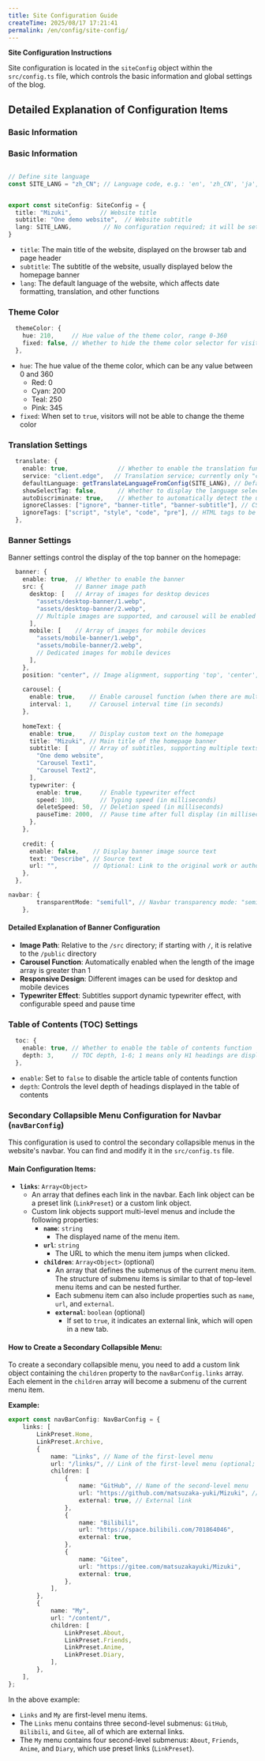 ```yaml
---
title: Site Configuration Guide
createTime: 2025/08/17 17:21:41
permalink: /en/config/site-config/
---
```



**Site Configuration Instructions**

Site configuration is located in the `siteConfig` object within the `src/config.ts` file, which controls the basic information and global settings of the blog.

## Detailed Explanation of Configuration Items

### Basic Information

### Basic Information

```typescript

// Define site language
const SITE_LANG = "zh_CN"; // Language code, e.g.: 'en', 'zh_CN', 'ja', etc.


export const siteConfig: SiteConfig = {
  title: "Mizuki",        // Website title
  subtitle: "One demo website",  // Website subtitle
  lang: SITE_LANG,         // No configuration required; it will be set automatically based on SITE_LANG
}
```

- `title`: The main title of the website, displayed on the browser tab and page header
- `subtitle`: The subtitle of the website, usually displayed below the homepage banner
- `lang`: The default language of the website, which affects date formatting, translation, and other functions

### Theme Color

```typescript
  themeColor: {
    hue: 210,     // Hue value of the theme color, range 0-360
    fixed: false, // Whether to hide the theme color selector for visitors
  },
```

- `hue`: The hue value of the theme color, which can be any value between 0 and 360
  - Red: 0
  - Cyan: 200
  - Teal: 250
  - Pink: 345
- `fixed`: When set to `true`, visitors will not be able to change the theme color

### Translation Settings

```typescript
  translate: {
    enable: true,              // Whether to enable the translation function
    service: "client.edge",   // Translation service; currently only "client.edge" is supported
    defaultLanguage: getTranslateLanguageFromConfig(SITE_LANG), // Default translation language
    showSelectTag: false,      // Whether to display the language selection dropdown menu
    autoDiscriminate: true,    // Whether to automatically detect the user's language
    ignoreClasses: ["ignore", "banner-title", "banner-subtitle"], // CSS class names to be ignored during translation
    ignoreTags: ["script", "style", "code", "pre"], // HTML tags to be ignored during translation
  },
```

### Banner Settings

Banner settings control the display of the top banner on the homepage:

```typescript
  banner: {
    enable: true,  // Whether to enable the banner
    src: {         // Banner image path
      desktop: [   // Array of images for desktop devices
        "assets/desktop-banner/1.webp",
        "assets/desktop-banner/2.webp",
        // Multiple images are supported, and carousel will be enabled automatically
      ],
      mobile: [    // Array of images for mobile devices
        "assets/mobile-banner/1.webp",
        "assets/mobile-banner/2.webp",
        // Dedicated images for mobile devices
      ],
    },
    position: "center", // Image alignment, supporting 'top', 'center', 'bottom'
    
    carousel: {
      enable: true,    // Enable carousel function (when there are multiple images)
      interval: 1,     // Carousel interval time (in seconds)
    },
    
    homeText: {
      enable: true,    // Display custom text on the homepage
      title: "Mizuki", // Main title of the homepage banner
      subtitle: [      // Array of subtitles, supporting multiple texts
        "One demo website",
        "Carousel Text1",
        "Carousel Text2",
      ],
      typewriter: {
        enable: true,     // Enable typewriter effect
        speed: 100,       // Typing speed (in milliseconds)
        deleteSpeed: 50,  // Deletion speed (in milliseconds)
        pauseTime: 2000,  // Pause time after full display (in milliseconds)
      },
    },
    
    credit: {
      enable: false,    // Display banner image source text
      text: "Describe", // Source text
      url: "",          // Optional: Link to the original work or author's page
    },
  },

navbar: {
		transparentMode: "semifull", // Navbar transparency mode: "semi" (translucent with rounded corners), "full" (fully transparent), "semifull" (dynamic transparency)
	},
```

#### Detailed Explanation of Banner Configuration

- **Image Path**: Relative to the `/src` directory; if starting with `/`, it is relative to the `/public` directory
- **Carousel Function**: Automatically enabled when the length of the image array is greater than 1
- **Responsive Design**: Different images can be used for desktop and mobile devices
- **Typewriter Effect**: Subtitles support dynamic typewriter effect, with configurable speed and pause time

### Table of Contents (TOC) Settings

```typescript
  toc: {
    enable: true, // Whether to enable the table of contents function
    depth: 3,     // TOC depth, 1-6; 1 means only H1 headings are displayed
  },
```

- `enable`: Set to `false` to disable the article table of contents function
- `depth`: Controls the level depth of headings displayed in the table of contents


### Secondary Collapsible Menu Configuration for Navbar (`navBarConfig`)

This configuration is used to control the secondary collapsible menus in the website's navbar. You can find and modify it in the `src/config.ts` file.

#### Main Configuration Items:

*   **`links`**: `Array<Object>`
    *   An array that defines each link in the navbar. Each link object can be a preset link (`LinkPreset`) or a custom link object.
    *   Custom link objects support multi-level menus and include the following properties:
        *   **`name`**: `string`
            *   The displayed name of the menu item.
        *   **`url`**: `string`
            *   The URL to which the menu item jumps when clicked.
        *   **`children`**: `Array<Object>` (optional)
            *   An array that defines the submenus of the current menu item. The structure of submenu items is similar to that of top-level menu items and can be nested further.
            *   Each submenu item can also include properties such as `name`, `url`, and `external`.
            *   **`external`**: `boolean` (optional)
                *   If set to `true`, it indicates an external link, which will open in a new tab.

#### How to Create a Secondary Collapsible Menu:

To create a secondary collapsible menu, you need to add a custom link object containing the `children` property to the `navBarConfig.links` array. Each element in the `children` array will become a submenu of the current menu item.

**Example:**

```typescript:/c:/Users/Administrator/Desktop/mizuki/src/config.ts
export const navBarConfig: NavBarConfig = {
	links: [
		LinkPreset.Home,
		LinkPreset.Archive,
		{
			name: "Links", // Name of the first-level menu
			url: "/links/", // Link of the first-level menu (optional; can be empty if there are only submenus)
			children: [
				{
					name: "GitHub", // Name of the second-level menu
					url: "https://github.com/matsuzaka-yuki/Mizuki", // Link of the second-level menu
					external: true, // External link
				},
				{
					name: "Bilibili",
					url: "https://space.bilibili.com/701864046",
					external: true,
				},
				{
					name: "Gitee",
					url: "https://gitee.com/matsuzakayuki/Mizuki",
					external: true,
				},
			],
		},
		{
			name: "My",
			url: "/content/",
			children: [
				LinkPreset.About,
				LinkPreset.Friends,
				LinkPreset.Anime,
				LinkPreset.Diary,
			],
		},
	],
};
```

In the above example:

*   `Links` and `My` are first-level menu items.
*   The `Links` menu contains three second-level submenus: `GitHub`, `Bilibili`, and `Gitee`, all of which are external links.
*   The `My` menu contains four second-level submenus: `About`, `Friends`, `Anime`, and `Diary`, which use preset links (`LinkPreset`).